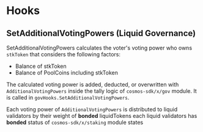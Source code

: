 <!-- order: 6 -->

# Hooks

## SetAdditionalVotingPowers (Liquid Governance)

SetAdditionalVotingPowers calculates the voter's voting power who owns `stkToken` that considers the following factors:

- Balance of stkToken
- Balance of PoolCoins including stkToken

The calculated voting power is added, deducted, or overwritten with `AdditionalVotingPowers` inside the tally logic of `cosmos-sdk/x/gov` module. It is called in `govHooks.SetAdditionalVotingPowers`. 

Each voting power of `AdditionalVotingPowers` is distributed to liquid validators by their weight of **bonded** liquidTokens each liquid validators has **bonded** status of `cosmos-sdk/x/staking` module states     
